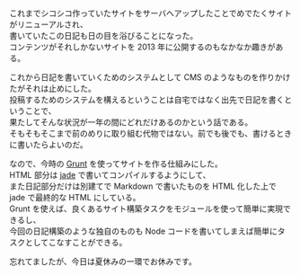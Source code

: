 これまでシコシコ作っていたサイトをサーバへアップしたことでめでたくサイトがリニューアルされ、  
書いていたこの日記も日の目を浴びることになった。  
コンテンツがそれしかないサイトを 2013 年に公開するのもなかなか趣きがある。

これから日記を書いていくためのシステムとして CMS のようなものを作りかけたがそれは止めにした。  
投稿するためのシステムを構えるということは自宅ではなく出先で日記を書くということで、  
果たしてそんな状況が一年の間にどれだけあるのかという話である。  
そもそもそこまで前のめりに取り組む代物ではない。前でも後でも、書けるときに書いたらよいのだ。

なので、今時の [Grunt](http://gruntjs.com/) を使ってサイトを作る仕組みにした。  
HTML 部分は [jade](http://jade-lang.com) で書いてコンパイルするようにして、  
また日記部分だけは別建てで Markdown で書いたものを HTML 化した上で jade で最終的な HTML にしている。  
Grunt を使えば、良くあるサイト構築タスクをモジュールを使って簡単に実現できるし、  
今回の日記構築のような独自のものも Node コードを書いてしまえば簡単にタスクとしてこなすことができる。

忘れてましたが、今日は夏休みの一環でお休みです。
